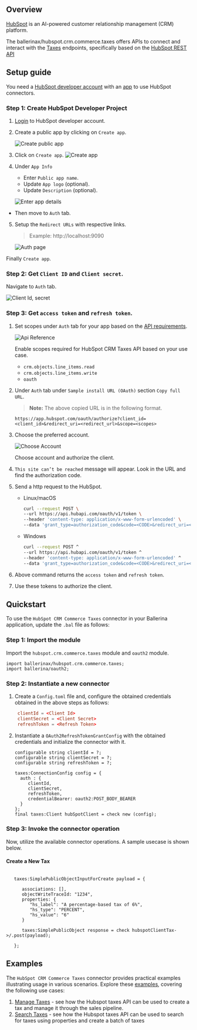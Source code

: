## Overview

[HubSpot](https://www.hubspot.com) is an AI-powered customer relationship management (CRM) platform. 

The ballerinax/hubspot.crm.commerce.taxes offers APIs to connect and interact with the [Taxes](https://developers.hubspot.com/docs/guides/api/crm/commerce/taxes) endpoints, specifically based on the [HubSpot REST API](https://developers.hubspot.com/docs/reference/api)

## Setup guide

You need a [HubSpot developer account](https://developers.hubspot.com/get-started) with an [app](https://developers.hubspot.com/docs/guides/apps/public-apps/overview) to use HubSpot connectors.

### Step 1: Create HubSpot Developer Project
1. [Login](https://app.hubspot.com/login) to HubSpot developer account.

2. Create a public app by clicking on `Create app`.

   ![Create public app](https://raw.githubusercontent.com/ballerina-platform/module-ballerinax-hubspot.crm.commerce.taxes/main/docs/setup/resources/build_public_app.png)

3. Click on `Create app`.
![Create app](https://raw.githubusercontent.com/ballerina-platform/module-ballerinax-hubspot.crm.commerce.taxes/main/docs/setup/resources/create_app.png)

4. Under `App Info`
   - Enter `Public app name`.
   - Update `App logo` (optional).
   - Update `Description` (optional). 

   ![Enter app details](https://raw.githubusercontent.com/ballerina-platform/module-ballerinax-hubspot.crm.commerce.taxes/main/docs/setup/resources/enter_app_details.png)

- Then move to `Auth` tab.

5. Setup the `Redirect URLs` with respective links.
   >Example: http://localhost:9090  

   ![Auth page](https://raw.githubusercontent.com/ballerina-platform/module-ballerinax-hubspot.crm.commerce.taxes/main/docs/setup/resources/auth_page.png)

Finally `Create app`.

### Step 2: Get `Client ID` and `Client secret`.
Navigate to `Auth` tab.

![Client Id, secret](https://raw.githubusercontent.com/ballerina-platform/module-ballerinax-hubspot.crm.commerce.taxes/main/docs/setup/resources/client_id_secret.png)

### Step 3: Get `access token` and `refresh token`.

1. Set scopes under `Auth` tab for your app based on the [API requirements](https://developers.hubspot.com/docs/reference/api).

   ![Api Reference ](https://raw.githubusercontent.com/ballerina-platform/module-ballerinax-hubspot.crm.commerce.taxes/main/docs/setup/resources/exmaple_api_reference.png)

   Enable scopes required for HubSpot CRM Taxes API based on your use case.
   - `crm.objects.line_items.read`
   - `crm.objects.line_items.write`
   - `oauth`

2. Under `Auth` tab under `Sample install URL (OAuth)` section `Copy full URL`.
   >**Note:** The above copied URL is in the following format.
   ```
   https://app.hubspot.com/oauth/authorize?client_id=<client_id>&redirect_uri=<redirect_url>&scope=<scopes>
   ```

3. Choose the preferred account.

   ![Choose Account](https://raw.githubusercontent.com/ballerina-platform/module-ballerinax-hubspot.crm.commerce.taxes/main/docs/setup/resources/account_chose.png)

   Choose account and authorize the client.

4. `This site can’t be reached` message will appear. Look in the URL and find the authorization code.

5. Send a http request to the HubSpot.

   * Linux/macOS

     ```bash
     curl --request POST \
     --url https://api.hubapi.com/oauth/v1/token \
     --header 'content-type: application/x-www-form-urlencoded' \
     --data 'grant_type=authorization_code&code=<CODE>&redirect_uri=<YOUR_REDIRECT_URI>&client_id=<YOUR_CLIENT_ID>&client_secret=<YOUR_CLIENT_SECRET>'
     ```

   * Windows

     ```bash
     curl --request POST ^
     --url https://api.hubapi.com/oauth/v1/token ^
     --header 'content-type: application/x-www-form-urlencoded' ^
     --data 'grant_type=authorization_code&code=<CODE>&redirect_uri=<YOUR_REDIRECT_URI>&client_id=<YOUR_CLIENT_ID>&client_secret=<YOUR_CLIENT_SECRET>'
     ```

6. Above command returns the `access token` and `refresh token`.

7. Use these tokens to authorize the client.

## Quickstart

To use the `HubSpot CRM Commerce Taxes` connector in your Ballerina application, update the `.bal` file as follows:

### Step 1: Import the module

Import the `hubspot.crm.commerce.taxes` module and `oauth2` module.

```ballerina
import ballerinax/hubspot.crm.commerce.taxes;
import ballerina/oauth2;
```

### Step 2: Instantiate a new connector

1. Create a `Config.toml` file and, configure the obtained credentials obtained in the above steps as follows:

   ```toml
    clientId = <Client Id>
    clientSecret = <Client Secret>
    refreshToken = <Refresh Token>
   ```

2. Instantiate a `OAuth2RefreshTokenGrantConfig` with the obtained credentials and initialize the connector with it.

    ```ballerina
   configurable string clientId = ?;
   configurable string clientSecret = ?;
   configurable string refreshToken = ?;

   taxes:ConnectionConfig config = {
      auth : {
         clientId,
         clientSecret,
         refreshToken,
         credentialBearer: oauth2:POST_BODY_BEARER 
      }
   };
   final taxes:Client hubSpotClient = check new (config);
   ```

### Step 3: Invoke the connector operation

Now, utilize the available connector operations. A sample usecase is shown below.

#### Create a New Tax

```ballerina

   taxes:SimplePublicObjectInputForCreate payload = {

      associations: [],
      objectWriteTraceId: "1234",
      properties: {
         "hs_label": "A percentage-based tax of 6%",
         "hs_type": "PERCENT",
         "hs_value": "6"
      }

      taxes:SimplePublicObject response = check hubspotClientTax->/.post(payload);

   };
```

## Examples

The `HubSpot CRM Commerce Taxes` connector provides practical examples illustrating usage in various scenarios. Explore these [examples](https://github.com/module-ballerinax-hubspot.crm.commerce.taxes/tree/main/examples/), covering the following use cases:

1. [Manage Taxes](https://raw.githubusercontent.com/ballerina-platform/module-ballerinax-hubspot.crm.commerce.taxes/main/examples/manage-taxes/) - see how the Hubspot taxes API can be used to create a tax and manage it through the sales pipeline.
2. [Search Taxes](https://raw.githubusercontent.com/ballerina-platform/module-ballerinax-hubspot.crm.commerce.taxes/main/examples/search_taxes/) - see how the Hubspot taxes API can be used to search for taxes using properties and create a batch of taxes

